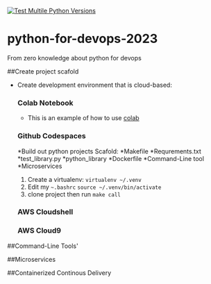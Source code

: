 [![Test Multile Python Versions](https://github.com/ManukaDalpe/python-for-devops-2023/actions/workflows/main.yml/badge.svg)](https://github.com/ManukaDalpe/python-for-devops-2023/actions/workflows/main.yml)

# python-for-devops-2023
From zero knowledge about python for devops

##Create project scafold
* Create development environment that is cloud-based:
  ### Colab Notebook
  * This is an example of how to use [colab](https://colab.research.google.com/github/ManukaDalpe/python-for-devops-2023/blob/main/getting_started_python.ipynb#scrollTo=oPYmBabRYD1i)
  ### Github Codespaces
  *Build out python projects Scafold:
  *Makefile
  *Requrements.txt
  *test_library.py
  *python_library
  *Dockerfile
  *Command-Line tool
  *Microservices
  
  1. Create a virtualenv: `virtualenv ~/.venv`
  2. Edit my `~.bashrc` `source ~/.venv/bin/activate`
  3. clone project then run `make call`


  ### AWS Cloudshell
  ### AWS Cloud9

##Command-Line Tools'

##Microservices

##Containerized Continous Delivery
